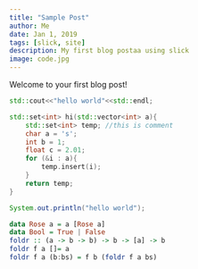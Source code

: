 ```yaml
---
title: "Sample Post"
author: Me
date: Jan 1, 2019
tags: [slick, site]
description: My first blog postaa using slick
image: code.jpg
---
```


Welcome to your first blog post!

```c++
std::cout<<"hello world"<<std::endl;

std::set<int> hi(std::vector<int> a){
    std::set<int> temp; //this is comment
    char a = 's';
    int b = 1;
    float c = 2.01;
    for (&i : a){
        temp.insert(i);
    }
    return temp;
}
```

```java
System.out.println("hello world");
```


```Haskell
data Rose a = a [Rose a]
data Bool = True | False
foldr :: (a -> b -> b) -> b -> [a] -> b
foldr f a []= a
foldr f a (b:bs) = f b (foldr f a bs)
```


